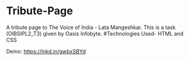 # Tribute-Page
A tribute page to The Voice of India - Lata Mangeshkar.
This is a task (OIBSIPL2_T3) given by Oasis Infobyte. 
#Technologies Used- HTML and CSS

Demo:
https://lnkd.in/gwbxSBYd
